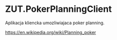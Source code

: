# ZUT.PokerPlanningClient

Aplikacja kliencka umozliwiajaca poker planning.

https://en.wikipedia.org/wiki/Planning_poker
